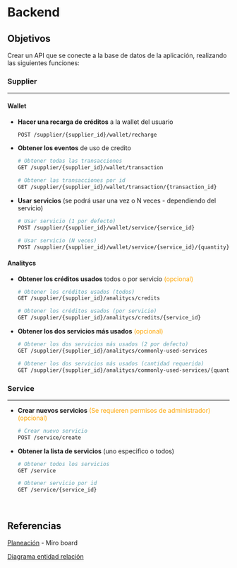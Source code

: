 # Backend
## Objetivos
Crear un API que se conecte a la base de datos de la aplicación, realizando las siguientes funciones:

### Supplier
---
#### Wallet
- **Hacer una recarga de créditos** a la wallet del usuario
    ~~~sh
    POST /supplier/{supplier_id}/wallet/recharge
    ~~~

- **Obtener los eventos** de uso de credito
    ~~~sh
    # Obtener todas las transacciones
    GET /supplier/{supplier_id}/wallet/transaction

    # Obtener las transacciones por id
    GET /supplier/{supplier_id}/wallet/transaction/{transaction_id}
    ~~~
- **Usar servicios** (se podrá usar una vez o N veces - dependiendo del servicio)
    ~~~sh
    # Usar servicio (1 por defecto)
    POST /supplier/{supplier_id}/wallet/service/{service_id}

    # Usar servicio (N veces)
    POST /supplier/{supplier_id}/wallet/service/{service_id}/{quantity}
    ~~~

#### Analitycs
- **Obtener los créditos usados** todos o por servicio <span style="color:orange">(opcional)</span>
    ~~~sh
    # Obtener los créditos usados (todos)
    GET /supplier/{supplier_id}/analitycs/credits

    # Obtener los créditos usados (por servicio)
    GET /supplier/{supplier_id}/analitycs/credits/{service_id}
    ~~~

- **Obtener los dos servicios más usados** <span style="color:orange">(opcional)</span>
    ~~~sh
    # Obtener los dos servicios más usados (2 por defecto)
    GET /supplier/{supplier_id}/analitycs/commonly-used-services

    # Obtener los dos servicios más usados (cantidad requerida)
    GET /supplier/{supplier_id}/analitycs/commonly-used-services/{quantity}
    ~~~

### Service
---
- **Crear nuevos servicios** <span style="color:orange">(Se requieren permisos de administrador) (opcional)</span>
    ~~~sh
    # Crear nuevo servicio
    POST /service/create
    ~~~
- **Obtener la lista de servicios** (uno especifico o todos)
    ~~~sh
    # Obtener todos los servicios
    GET /service

    # Obtener servicio por id
    GET /service/{service_id}
    ~~~
<br>

## Referencias
[Planeación](https://miro.com/app/board/uXjVO_NmmaE=/?share_link_id=466171238038) - Miro board

[Diagrama entidad relación](SS-20220731171812.png)